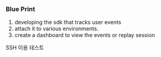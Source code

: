 ### Blue Print

1. developing the sdk that tracks user events
2. attach it to various environments.
3. create a dashboard to view the events or replay session

SSH 이용 테스트